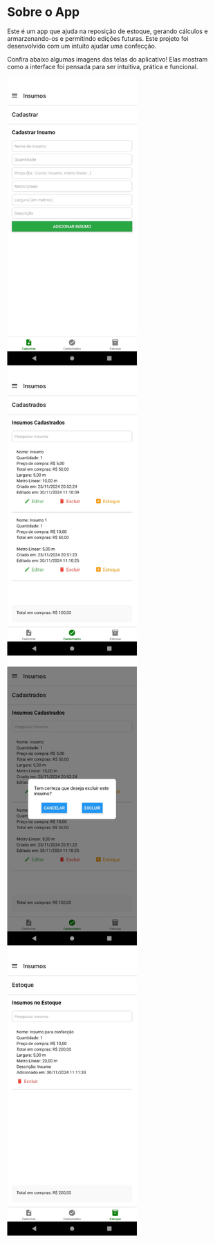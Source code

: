 # Sobre o App

Este é um app que ajuda na reposição de estoque, gerando cálculos e armarzenando-os e permitindo edições futuras. Este projeto foi desenvolvido com um intuito ajudar uma confecção.

Confira abaixo algumas imagens das telas do aplicativo! Elas mostram como a interface foi pensada para ser intuitiva, prática e funcional.

<img src="https://github.com/AdynanAraujo/calculadora-estoque-confeccao/blob/main/imgs_screens/img1.jpeg" width="300">

<img src="https://github.com/AdynanAraujo/calculadora-estoque-confeccao/blob/main/imgs_screens/img2.jpeg" width="300">

<img src="https://github.com/AdynanAraujo/calculadora-estoque-confeccao/blob/main/imgs_screens/img3.jpeg" width="300">

<img src="https://github.com/AdynanAraujo/calculadora-estoque-confeccao/blob/main/imgs_screens/img4.jpeg" width="300">
